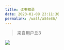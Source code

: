 ```yaml
---
title: 读书摘录
date: 2023-01-08 23:11:36
permalink: /wall/a84e86/
---
```


> 来自用户丘3

<img src="/img/IMG_0586.kpeg">
